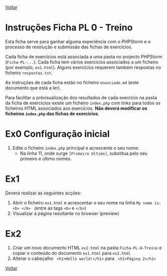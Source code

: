 [Voltar](../main.md)

# Instruções Ficha PL 0 - Treino

Esta ficha serve para ganhar alguma experiência com o PHPStorm e o processo de resolução e submissão das fichas de exercícios.

Cada ficha de exercícios está associada a uma pasta no projecto PHPStorm (`Ficha-PL-...`). Cada ficha tem vários exercícios associados a um ficheiro (por exemplo, `ex1.html`). Alguns exercícios requerem também respostas no ficheiro `respostas.txt`.

As instruções de cada ficha estão no ficheiro `enunciado.md` (este documento que está a ler).

Para facilitar a prévisualização dos resultados de cada exercício na pasta da ficha de exercícios existe um ficheiro `index.php` com links para todos os ficheiros HTML associados aos exercícios. **Não deverá modificar os ficheiros `index.php` das fichas de exercícios**.

# Ex0 Configuração inicial

1. Edite o ficheiro `index.php` principal e acrescente o seu nome:
    - Na linha 11, onde surge `[Primeiro Ultimo]`, substitua pelo seu primeiro e último nomes.
   
   


# Ex1
Deverá realizar as seguintes acções:
1. Abrir o ficheiro `ex1.html` e acrescentar o seu nome na linha `My name is: <b> </b> ` (entre as tags `<b>` e `</b>`)
2. Visualizar a página resultante no browser (preview)

# Ex2
1. Criar um novo documento HTML `ex2.html` na pasta `Ficha-PL-0-Treino` e copiar o conteúdo do documento `ex1.html` para `ex2.html`
2. Alterar o cabeçalho ` <h1>Hello world!</h1>` para ` <h1>Página 2</h1>`



[Voltar](../main.md)